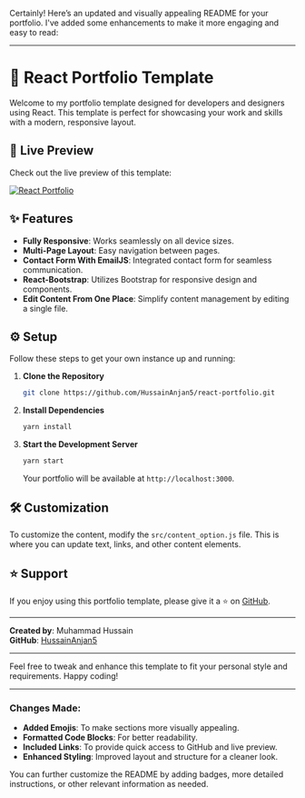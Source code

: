 Certainly! Here’s an updated and visually appealing README for your portfolio. I've added some enhancements to make it more engaging and easy to read:

---

# 🚀 React Portfolio Template

Welcome to my portfolio template designed for developers and designers using React. This template is perfect for showcasing your work and skills with a modern, responsive layout.

## 🎨 Live Preview

Check out the live preview of this template:

[![React Portfolio](src/assets/images/react%20portfolio%20gif.gif)](https://ubaimutl.github.io/react-portfolio/)

## ✨ Features

- **Fully Responsive**: Works seamlessly on all device sizes.
- **Multi-Page Layout**: Easy navigation between pages.
- **Contact Form With EmailJS**: Integrated contact form for seamless communication.
- **React-Bootstrap**: Utilizes Bootstrap for responsive design and components.
- **Edit Content From One Place**: Simplify content management by editing a single file.

## ⚙️ Setup

Follow these steps to get your own instance up and running:

1. **Clone the Repository**

   ```bash
   git clone https://github.com/HussainAnjan5/react-portfolio.git
   ```

2. **Install Dependencies**

   ```bash
   yarn install
   ```

3. **Start the Development Server**

   ```bash
   yarn start
   ```

   Your portfolio will be available at `http://localhost:3000`.

## 🛠️ Customization

To customize the content, modify the `src/content_option.js` file. This is where you can update text, links, and other content elements.

## ⭐️ Support

If you enjoy using this portfolio template, please give it a ⭐ on [GitHub](https://github.com/HussainAnjan5/hussain-portfolio-app).

---

**Created by**: Muhammad Hussain  
**GitHub**: [HussainAnjan5](https://github.com/HussainAnjan5)

---

Feel free to tweak and enhance this template to fit your personal style and requirements. Happy coding!

---

### Changes Made:
- **Added Emojis**: To make sections more visually appealing.
- **Formatted Code Blocks**: For better readability.
- **Included Links**: To provide quick access to GitHub and live preview.
- **Enhanced Styling**: Improved layout and structure for a cleaner look.

You can further customize the README by adding badges, more detailed instructions, or other relevant information as needed.